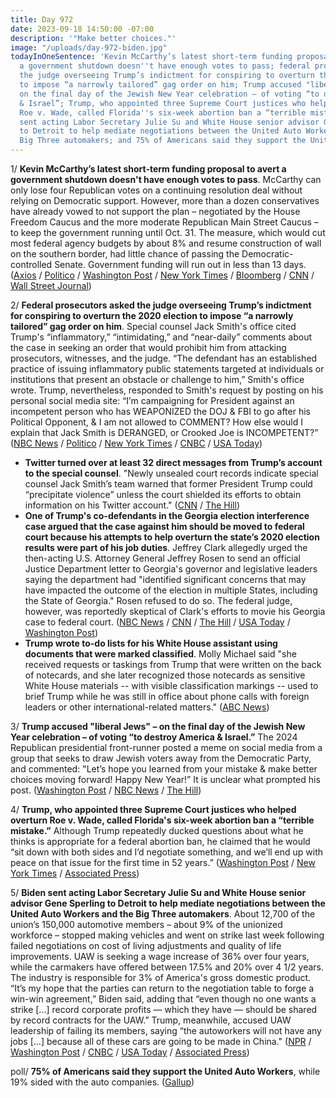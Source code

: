 ```yaml
---
title: Day 972
date: 2023-09-18 14:50:00 -07:00
description: '"Make better choices."'
image: "/uploads/day-972-biden.jpg"
todayInOneSentence: 'Kevin McCarthy’s latest short-term funding proposal to avert
  a government shutdown doesn''t have enough votes to pass; federal prosecutors asked
  the judge overseeing Trump’s indictment for conspiring to overturn the 2020 election
  to impose “a narrowly tailored” gag order on him; Trump accused "liberal Jews" –
  on the final day of the Jewish New Year celebration – of voting “to destroy America
  & Israel”; Trump, who appointed three Supreme Court justices who helped overturn
  Roe v. Wade, called Florida''s six-week abortion ban a “terrible mistake”; Biden
  sent acting Labor Secretary Julie Su and White House senior advisor Gene Sperling
  to Detroit to help mediate negotiations between the United Auto Workers and the
  Big Three automakers; and 75% of Americans said they support the United Auto Workers. '
---
```


1/ **Kevin McCarthy’s latest short-term funding proposal to avert a government shutdown doesn't have enough votes to pass**. McCarthy can only lose four Republican votes on a continuing resolution deal without relying on Democratic support. However, more than a dozen conservatives have already vowed to not support the plan – negotiated by the House Freedom Caucus and the more moderate Republican Main Street Caucus – to keep the government running until Oct. 31. The measure, which would cut most federal agency budgets by about 8% and resume construction of wall on the southern border, had little chance of passing the Democratic-controlled Senate. Government funding will run out in less than 13 days. ([Axios](https://www.axios.com/2023/09/18/house-gop-struggles-stopgap-funding-plan) / [Politico](https://www.politico.com/news/2023/09/18/gop-spending-plan-government-shutdown-mccarthy-deal-00116508) / [Washington Post](https://www.washingtonpost.com/politics/2023/09/17/gop-continuing-resolution/) / [New York Times](https://www.nytimes.com/2023/09/18/us/politics/mccarthy-shutdown-spending.html) / [Bloomberg](https://www.bloomberg.com/news/articles/2023-09-18/mccarthy-plan-to-avert-us-government-shutdown-faces-backlash-from-gop-hardliners?srnd=politics-vp&sref=MIBMEEoj) / [CNN](https://www.cnn.com/2023/09/18/politics/kevin-mccarthy-shutdown-negotiations-latest/index.html) / [Wall Street Journal](https://www.wsj.com/politics/policy/republican-groups-craft-short-term-bill-to-keep-government-open-da3325e))

2/ **Federal prosecutors asked the judge overseeing Trump’s indictment for conspiring to overturn the 2020 election to impose “a narrowly tailored” gag order on him**. Special counsel Jack Smith's office cited Trump's “inflammatory,” “intimidating,” and “near-daily” comments about the case in seeking an order that would prohibit him from attacking prosecutors, witnesses, and the judge. “The defendant has an established practice of issuing inflammatory public statements targeted at individuals or institutions that present an obstacle or challenge to him,” Smith's office wrote. Trump, nevertheless, responded to Smith's request by posting on his personal social media site: “I’m campaigning for President against an incompetent person who has WEAPONIZED the DOJ & FBI to go after his Political Opponent, & I am not allowed to COMMENT? How else would I explain that Jack Smith is DERANGED, or Crooked Joe is INCOMPETENT?” ([NBC News](https://www.nbcnews.com/politics/justice-department/special-counsel-asks-narrow-gag-order-trump-election-interference-case-rcna105365) / [Politico](https://www.politico.com/news/2023/09/15/trump-blasts-special-counsel-jack-smith-for-seeking-gag-order-00116376) / [New York Times](https://www.nytimes.com/2023/09/15/us/politics/trump-gag-order.html) / [CNBC](https://www.cnbc.com/2023/09/15/special-counsel-requests-trump-be-banned-from-talking-about-witnesses-or-evidence-in-jan-6-federal-case.html) / [USA Today](https://www.usatoday.com/story/news/politics/2023/09/15/federal-prosecutors-ask-judge-in-trump-case-to-bar-inflammatory-comments/70868399007/))

* **Twitter turned over at least 32 direct messages from Trump’s account to the special counsel**. "Newly unsealed court records indicate special counsel Jack Smith’s team warned that former President Trump could “precipitate violence” unless the court shielded its efforts to obtain information on his Twitter account." ([CNN](https://www.cnn.com/2023/09/15/politics/trump-twitter-direct-messages/) / [The Hill](https://thehill.com/regulation/court-battles/4206811-special-counsel-warned-trump-could-precipitate-violence-if-told-of-twitter-search-warrant/))
* **One of Trump's co-defendants in the Georgia election interference case argued that the case against him should be moved to federal court because his attempts to help overturn the state’s 2020 election results were part of his job duties**. Jeffrey Clark allegedly urged the then-acting U.S. Attorney General Jeffrey Rosen to send an official Justice Department letter to Georgia's governor and legislative leaders saying the department had "identified significant concerns that may have impacted the outcome of the election in multiple States, including the State of Georgia." Rosen refused to do so. The federal judge, however, was reportedly skeptical of Clark's efforts to movie his Georgia case to federal court. ([NBC News](https://www.nbcnews.com/politics/donald-trump/trump-co-defendant-jeffrey-clark-seeks-move-georgia-election-case-fede-rcna105555) / [CNN](https://www.cnn.com/2023/09/18/politics/jeffrey-clark-georgia-election-hearing/) / [The Hill](https://thehill.com/regulation/court-battles/4210161-clark-attempts-to-convince-judge-to-move-georgia-charges-to-federal-court/) / [USA Today](https://www.usatoday.com/story/news/politics/2023/09/18/jeffrey-clark-georgia-charges-federal-donald-trump/70889139007/) / [Washington Post](https://www.washingtonpost.com/national-security/2023/09/18/jeffrey-clark-fulton-county-georgia-trump-case/))
* **Trump wrote to-do lists for his White House assistant using documents that were marked classified**. Molly Michael said "she received requests or taskings from Trump that were written on the back of notecards, and she later recognized those notecards as sensitive White House materials -- with visible classification markings -- used to brief Trump while he was still in office about phone calls with foreign leaders or other international-related matters." ([ABC News](https://abcnews.go.com/US/trump-wrote-lists-assistant-white-house-documents-marked/story?id=103226113)) 

3/ **Trump accused "liberal Jews" – on the final day of the Jewish New Year celebration – of voting “to destroy America & Israel.”** The 2024 Republican presidential front-runner posted a meme on social media from a group that seeks to draw Jewish voters away from the Democratic Party, and commented: "Let’s hope you learned from your mistake & make better choices moving forward! Happy New Year!” It is unclear what prompted his post. ([Washington Post](https://www.washingtonpost.com/politics/2023/09/18/trump-liberal-jews-attack/) / [NBC News](https://www.nbcnews.com/politics/donald-trump/trump-goes-liberal-jews-israel-rosh-hashanah-message-rcna105540) / [The Hill](https://thehill.com/homenews/campaign/4209650-trump-shares-post-bashing-liberal-jews-who-voted-to-destroy-america/))

4/ **Trump, who appointed three Supreme Court justices who helped overturn Roe v. Wade, called Florida's six-week abortion ban a “terrible mistake.”** Although Trump repeatedly ducked questions about what he thinks is appropriate for a federal abortion ban, he claimed that he would “sit down with both sides and I’d negotiate something, and we’ll end up with peace on that issue for the first time in 52 years.” ([Washington Post](https://www.washingtonpost.com/politics/2023/09/17/trump-abortion/) / [New York Times](https://www.nytimes.com/2023/09/17/us/politics/trump-meet-the-press-abortion-desantis.html) / [Associated Press](https://apnews.com/article/trump-desantis-abortion-ban-republican-primary-5bdbba55f9c2f328d49b5fbe9727677e))

5/ **Biden sent acting Labor Secretary Julie Su and White House senior advisor Gene Sperling to Detroit to help mediate negotiations between the United Auto Workers and the Big Three automakers**. About 12,700 of the union’s 150,000 automotive members – about 9% of the unionized workforce – stopped making vehicles and went on strike last week following failed negotiations on cost of living adjustments and quality of life improvements. UAW is seeking a wage increase of 36% over four years, while the carmakers have offered between 17.5% and 20% over 4 1/2 years. The industry is responsible for 3% of America's gross domestic product. “It’s my hope that the parties can return to the negotiation table to forge a win-win agreement,” Biden said, adding that “even though no one wants a strike [...] record corporate profits — which they have — should be shared by record contracts for the UAW.” Trump, meanwhile, accused UAW leadership of failing its members, saying “the autoworkers will not have any jobs [...] because all of these cars are going to be made in China." ([NPR](https://www.npr.org/2023/09/18/1200052537/uaw-strike-worker-job-plant-layoffs-day-4-gm-ford) / [Washington Post](https://www.washingtonpost.com/business/2023/09/15/uaw-strike-updates/) / [CNBC](https://www.cnbc.com/2023/09/15/-trump-criticizes-uaw-leadership-amid-strike-warns-auto-workers-jobs-are-moving-to-china.html) / [USA Today](https://www.usatoday.com/story/news/politics/2023/09/17/uaw-auto-strike-joe-biden-union/70884657007/) / [Associated Press](https://apnews.com/article/auto-uaw-workers-strike-gm-ford-stellantis-7ce3ca9d94b911250d07556b7af376c7))

poll/ **75% of Americans said they support the United Auto Workers**, while 19% sided with the auto companies. ([Gallup](https://news.gallup.com/poll/510281/unions-strengthening.aspx))

